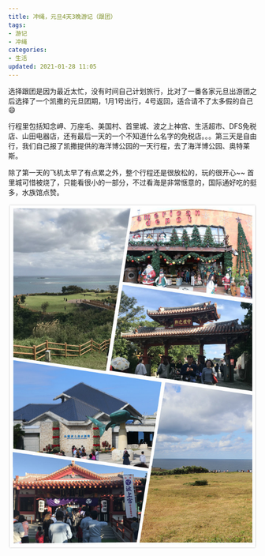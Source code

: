 ```yaml
---
title: 冲绳，元旦4天3晚游记（跟团）
tags:
- 游记
- 冲绳
categories:
- 生活
updated: 2021-01-28 11:05
---
```


选择跟团是因为最近太忙，没有时间自己计划旅行，比对了一番各家元旦出游团之后选择了一个凯撒的元旦团期，1月1号出行，4号返回，适合请不了太多假的自己:smile:

行程里包括知念岬、万座毛、美国村、首里城、波之上神宫、生活超市、DFS免税店、山田电器店，还有最后一天的一个不知道什么名字的免税店。。。第三天是自由行，我们自己报了凯撒提供的海洋博公园的一天行程，去了海洋博公园、奥特莱斯。

除了第一天的飞机太早了有点累之外，整个行程还是很放松的，玩的很开心~~ 首里城可惜被烧了，只能看很小的一部分，不过看海是非常惬意的，国际通好吃的挺多，水族馆点赞。

![第一天](冲绳，元旦4天3晚游记（跟团）/1.jpg)
